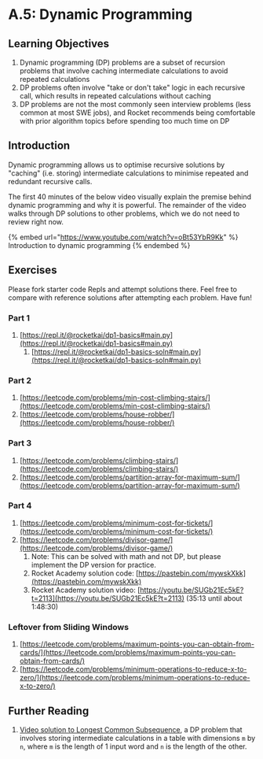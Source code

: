 # A.5: Dynamic Programming

## Learning Objectives

1. Dynamic programming (DP) problems are a subset of recursion problems that involve caching intermediate calculations to avoid repeated calculations
2. DP problems often involve "take or don't take" logic in each recursive call, which results in repeated calculations without caching
3. DP problems are not the most commonly seen interview problems (less common at most SWE jobs), and Rocket recommends being comfortable with prior algorithm topics before spending too much time on DP

## Introduction

Dynamic programming allows us to optimise recursive solutions by "caching" (i.e. storing) intermediate calculations to minimise repeated and redundant recursive calls.

The first 40 minutes of the below video visually explain the premise behind dynamic programming and why it is powerful. The remainder of the video walks through DP solutions to other problems, which we do not need to review right now.

{% embed url="https://www.youtube.com/watch?v=oBt53YbR9Kk" %}
Introduction to dynamic programming
{% endembed %}

## Exercises

Please fork starter code Repls and attempt solutions there. Feel free to compare with reference solutions after attempting each problem. Have fun!

### Part 1

1. [https://repl.it/@rocketkai/dp1-basics#main.py](https://repl.it/@rocketkai/dp1-basics#main.py)
   1. [https://repl.it/@rocketkai/dp1-basics-soln#main.py](https://repl.it/@rocketkai/dp1-basics-soln#main.py)

### Part 2

1. [https://leetcode.com/problems/min-cost-climbing-stairs/](https://leetcode.com/problems/min-cost-climbing-stairs/)
2. [https://leetcode.com/problems/house-robber/](https://leetcode.com/problems/house-robber/)

### Part 3

1. [https://leetcode.com/problems/climbing-stairs/](https://leetcode.com/problems/climbing-stairs/)
2. [https://leetcode.com/problems/partition-array-for-maximum-sum/](https://leetcode.com/problems/partition-array-for-maximum-sum/)

### Part 4

1. [https://leetcode.com/problems/minimum-cost-for-tickets/](https://leetcode.com/problems/minimum-cost-for-tickets/)
2. [https://leetcode.com/problems/divisor-game/](https://leetcode.com/problems/divisor-game/)
   1. Note: This can be solved with math and not DP, but please implement the DP version for practice.
   2. Rocket Academy solution code: [https://pastebin.com/mywskXkk](https://pastebin.com/mywskXkk)
   3. Rocket Academy solution video: [https://youtu.be/SUGb21Ec5kE?t=2113](https://youtu.be/SUGb21Ec5kE?t=2113) (35:13 until about 1:48:30)

### Leftover from Sliding Windows

1. [https://leetcode.com/problems/maximum-points-you-can-obtain-from-cards/](https://leetcode.com/problems/maximum-points-you-can-obtain-from-cards/)
2. [https://leetcode.com/problems/minimum-operations-to-reduce-x-to-zero/](https://leetcode.com/problems/minimum-operations-to-reduce-x-to-zero/)

## Further Reading

1. [Video solution to Longest Common Subsequence](https://youtu.be/ASoaQq66foQ), a DP problem that involves storing intermediate calculations in a table with dimensions `m` by `n`, where `m` is the length of 1 input word and `n` is the length of the other.
